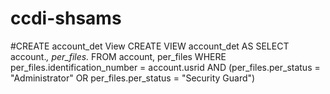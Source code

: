 # ccdi-shsams


#CREATE account_det View
CREATE VIEW account_det AS SELECT
account.*, per_files.*
FROM account, per_files
WHERE per_files.identification_number = account.usrid AND 
(per_files.per_status = "Administrator"
OR per_files.per_status = "Security Guard")
